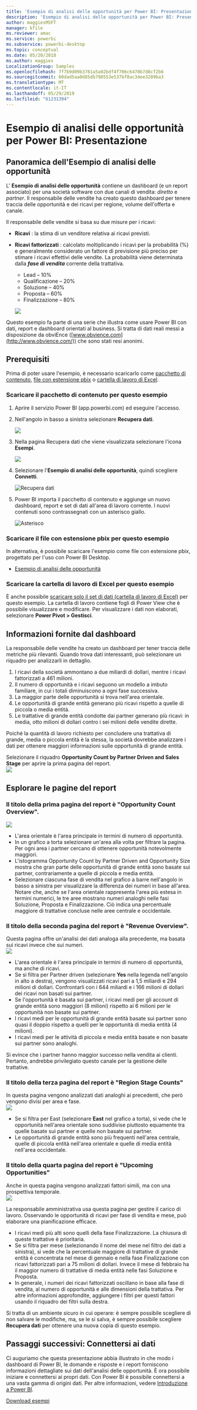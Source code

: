 ```yaml
---
title: 'Esempio di analisi delle opportunità per Power BI: Presentazione'
description: 'Esempio di analisi delle opportunità per Power BI: Presentazione'
author: maggiesMSFT
manager: kfile
ms.reviewer: amac
ms.service: powerbi
ms.subservice: powerbi-desktop
ms.topic: conceptual
ms.date: 05/20/2018
ms.author: maggies
LocalizationGroup: Samples
ms.openlocfilehash: 7f7b9d09b3761a5a02bdf4f706c6470b7d8cf2b6
ms.sourcegitcommit: 60dad5aa0d85db790553e537bf8ac34ee3289ba3
ms.translationtype: MT
ms.contentlocale: it-IT
ms.lasthandoff: 05/29/2019
ms.locfileid: "61231394"
---
```

# <a name="opportunity-analysis-sample-for-power-bi-take-a-tour"></a>Esempio di analisi delle opportunità per Power BI: Presentazione

## <a name="overview-of-the-opportunity-analysis-sample"></a>Panoramica dell'Esempio di analisi delle opportunità
L' **Esempio di analisi delle opportunità** contiene un dashboard (e un report associato) per una società software con due canali di vendita: *diretto* e *partner*. Il responsabile delle vendite ha creato questo dashboard per tenere traccia delle opportunità e dei ricavi per regione, volume dell'offerta e canale.

Il responsabile delle vendite si basa su due misure per i ricavi:

* **Ricavi** : la stima di un venditore relativa ai ricavi previsti.
* **Ricavi fattorizzati** : calcolato moltiplicando i ricavi per la probabilità (%) e generalmente considerato un fattore di previsione più preciso per stimare i ricavi effettivi delle vendite. La probabilità viene determinata dalla ***fase di vendita*** corrente della trattativa.
  * Lead – 10%  
  * Qualificazione – 20%  
  * Soluzione – 40%  
  * Proposta – 60%  
  * Finalizzazione – 80%

  ![](media/sample-opportunity-analysis/opportunity1.png)

Questo esempio fa parte di una serie che illustra come usare Power BI con dati, report e dashboard orientati al business. Si tratta di dati reali messi a disposizione da obviEnce ([www.obvience.com](http://www.obvience.com/)) che sono stati resi anonimi.

## <a name="prerequisites"></a>Prerequisiti

 Prima di poter usare l'esempio, è necessario scaricarlo come [pacchetto di contenuto](https://docs.microsoft.com/power-bi/sample-opportunity-analysis#get-the-content-pack-for-this-sample), [file con estensione pbix](http://download.microsoft.com/download/9/1/5/915ABCFA-7125-4D85-A7BD-05645BD95BD8/Opportunity%20Analysis%20Sample%20PBIX.pbix) o [cartella di lavoro di Excel](http://go.microsoft.com/fwlink/?LinkId=529782).

### <a name="get-the-content-pack-for-this-sample"></a>Scaricare il pacchetto di contenuto per questo esempio

1. Aprire il servizio Power BI (app.powerbi.com) ed eseguire l'accesso.
2. Nell'angolo in basso a sinistra selezionare **Recupera dati**.
   
    ![](media/sample-datasets/power-bi-get-data.png)
3. Nella pagina Recupera dati che viene visualizzata selezionare l'icona **Esempi**.
   
   ![](media/sample-datasets/power-bi-samples-icon.png)
4. Selezionare l'**Esempio di analisi delle opportunità**, quindi scegliere **Connetti**.  
  
   ![Recupera dati](media/sample-opportunity-analysis/opportunity-connect.png)
   
5. Power BI importa il pacchetto di contenuto e aggiunge un nuovo dashboard, report e set di dati all'area di lavoro corrente. I nuovi contenuti sono contrassegnati con un asterisco giallo. 
   
   ![Asterisco](media/sample-opportunity-analysis/opportunity-asterisk.png)
  
### <a name="get-the-pbix-file-for-this-sample"></a>Scaricare il file con estensione pbix per questo esempio

In alternativa, è possibile scaricare l'esempio come file con estensione pbix, progettato per l'uso con Power BI Desktop. 

 * [Esempio di analisi delle opportunità](http://download.microsoft.com/download/9/1/5/915ABCFA-7125-4D85-A7BD-05645BD95BD8/Opportunity%20Analysis%20Sample%20PBIX.pbix)

### <a name="get-the-excel-workbook-for-this-sample"></a>Scaricare la cartella di lavoro di Excel per questo esempio
È anche possibile [scaricare solo il set di dati (cartella di lavoro di Excel)](http://go.microsoft.com/fwlink/?LinkId=529782) per questo esempio. La cartella di lavoro contiene fogli di Power View che è possibile visualizzare e modificare. Per visualizzare i dati non elaborati, selezionare **Power Pivot > Gestisci**.


## <a name="what-is-our-dashboard-telling-us"></a>Informazioni fornite dal dashboard
La responsabile delle vendite ha creato un dashboard per tener traccia delle metriche più rilevanti. Quando trova dati interessanti, può selezionare un riquadro per analizzarli in dettaglio.

1. I ricavi della società ammontano a due miliardi di dollari, mentre i ricavi fattorizzati a 461 milioni.
2. Il numero di opportunità e i ricavi seguono un modello a imbuto familiare, in cui i totali diminuiscono a ogni fase successiva.
3. La maggior parte delle opportunità si trova nell'area orientale.
4. Le opportunità di grande entità generano più ricavi rispetto a quelle di piccola o media entità.
5. Le trattative di grande entità condotte dai partner generano più ricavi: in media, otto milioni di dollari contro i sei milioni delle vendite dirette.

Poiché la quantità di lavoro richiesto per concludere una trattativa di grande, media o piccola entità è la stessa, la società dovrebbe analizzare i dati per ottenere maggiori informazioni sulle opportunità di grande entità.

Selezionare il riquadro **Opportunity Count by Partner Driven and Sales Stage** per aprire la prima pagina del report.  
![](media/sample-opportunity-analysis/opportunity2.png)

## <a name="explore-the-pages-in-the-report"></a>Esplorare le pagine del report
### <a name="page-1-of-our-report-is-titled-opportunity-count-overview"></a>Il titolo della prima pagina del report è "Opportunity Count Overview".
![](media/sample-opportunity-analysis/opportunity3.png)

* L'area orientale è l'area principale in termini di numero di opportunità.  
* In un grafico a torta selezionare un'area alla volta per filtrare la pagina. Per ogni area i partner cercano di ottenere opportunità notevolmente maggiori.   
* L'istogramma Opportunity Count by Partner Driven and Opportunity Size mostra che gran parte delle opportunità di grande entità sono basate sui partner, contrariamente a quelle di piccola e media entità.
* Selezionare ciascuna fase di vendita nel grafico a barre nell'angolo in basso a sinistra per visualizzare la differenza dei numeri in base all'area. Notare che, anche se l'area orientale rappresenta l'area più estesa in termini numerici, le tre aree mostrano numeri analoghi nelle fasi Soluzione, Proposta e Finalizzazione. Ciò indica una percentuale maggiore di trattative concluse nelle aree centrale e occidentale.

### <a name="page-2-of-our-report-is-titled-revenue-overview"></a>Il titolo della seconda pagina del report è "Revenue Overview".
Questa pagina offre un'analisi dei dati analoga alla precedente, ma basata sui ricavi invece che sui numeri.  
![](media/sample-opportunity-analysis/opportunity4.png)

* L'area orientale è l'area principale in termini di numero di opportunità, ma anche di ricavi.  
* Se si filtra per Partner driven (selezionare **Yes** nella legenda nell'angolo in alto a destra), vengono visualizzati ricavi pari a 1,5 miliardi e 294 milioni di dollari. Confrontarli con i 644 miliardi e i 166 milioni di dollari dei ricavi non basati sui partner.  
* Se l'opportunità è basata sui partner, i ricavi medi per gli account di grande entità sono maggiori (8 milioni) rispetto ai 6 milioni per le opportunità non basate sui partner.  
* I ricavi medi per le opportunità di grande entità basate sui partner sono quasi il doppio rispetto a quelli per le opportunità di media entità (4 milioni).  
* I ricavi medi per le attività di piccola e media entità basate e non basate sui partner sono analoghi.   

Si evince che i partner hanno maggior successo nella vendita ai clienti.  Pertanto, andrebbe privilegiato questo canale per la gestione delle trattative.

### <a name="page-3-of-our-report-is-titled-region-stage-counts"></a>Il titolo della terza pagina del report è "Region Stage Counts"
In questa pagina vengono analizzati dati analoghi ai precedenti, che però vengono divisi per area e fase.  
![](media/sample-opportunity-analysis/opportunity5.png)

* Se si filtra per East (selezionare **East** nel grafico a torta), si vede che le opportunità nell'area orientale sono suddivise piuttosto equamente tra quelle basate sui partner e quelle non basate sui partner.
* Le opportunità di grande entità sono più frequenti nell'area centrale, quelle di piccola entità nell'area orientale e quelle di media entità nell'area occidentale.

### <a name="page-4-of-our-report-is-titled-upcoming-opportunities"></a>Il titolo della quarta pagina del report è "Upcoming Opportunities"
Anche in questa pagina vengono analizzati fattori simili, ma con una prospettiva temporale.  
![](media/sample-opportunity-analysis/opportunity6.png)

La responsabile amministrativa usa questa pagina per gestire il carico di lavoro. Osservando le opportunità di ricavi per fase di vendita e mese, può elaborare una pianificazione efficace.

* I ricavi medi più alti sono quelli della fase Finalizzazione. La chiusura di queste trattative è prioritaria.
* Se si filtra per mese (selezionando il nome del mese nel filtro dei dati a sinistra), si vede che la percentuale maggiore di trattative di grande entità è concentrata nel mese di gennaio e nella fase Finalizzazione con ricavi fattorizzati pari a 75 milioni di dollari. Invece il mese di febbraio ha il maggior numero di trattative di media entità nelle fasi Soluzione e Proposta.
* In generale, i numeri dei ricavi fattorizzati oscillano in base alla fase di vendita, al numero di opportunità e alle dimensioni della trattativa. Per altre informazioni approfondite, aggiungere i filtri per questi fattori usando il riquadro dei filtri sulla destra.

Si tratta di un ambiente sicuro in cui operare: è sempre possibile scegliere di non salvare le modifiche, ma, se le si salva, è sempre possibile scegliere **Recupera dati** per ottenere una nuova copia di questo esempio.

## <a name="next-steps-connect-to-your-data"></a>Passaggi successivi: Connettersi ai dati
Ci auguriamo che questa presentazione abbia illustrato in che modo i dashboard di Power BI, le domande e risposte e i report forniscono informazioni dettagliate sui dati dell'analisi delle opportunità. È ora possibile iniziare e connettersi ai propri dati. Con Power BI è possibile connettersi a una vasta gamma di origini dati. Per altre informazioni, vedere [Introduzione a Power BI](service-get-started.md).

[Download esempi](sample-datasets.md)  
